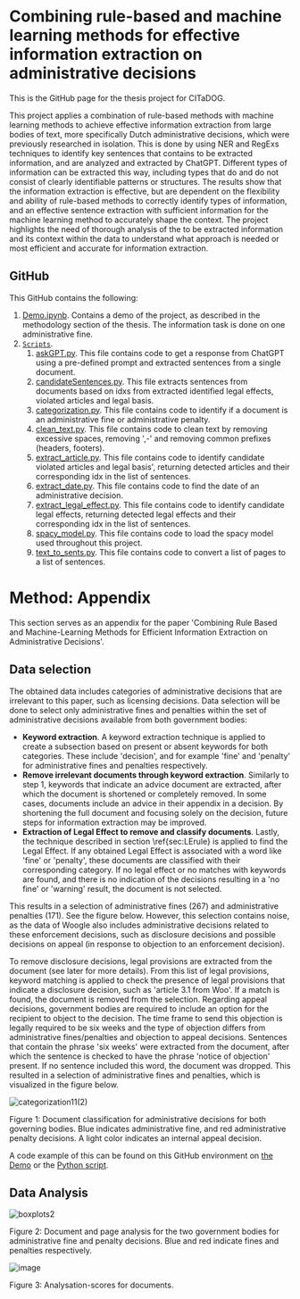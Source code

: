 # Combining rule-based and machine learning methods for effective information extraction on administrative decisions  

This is the GitHub page for the thesis project for CITaDOG. 

This project applies a combination of rule-based methods with machine learning methods to achieve effective information extraction from large bodies of text, more specifically Dutch administrative decisions, which were previously researched in isolation. This is done by using NER and RegExs techniques to identify key sentences that contains to be extracted information, and are analyzed and extracted by ChatGPT. Different types of information can be extracted this way, including types that do and do not consist of clearly identifiable patterns or structures. The results show that the information extraction is effective, but are dependent on the flexibility and ability of rule-based methods to correctly identify types of information, and an effective sentence extraction with sufficient information for the machine learning method to accurately shape the context. The project highlights the need of thorough analysis of the to be extracted information and its context within the data to understand what approach is needed or most efficient and accurate for information extraction.

## GitHub

This GitHub contains the following:

1) [Demo.ipynb](https://github.com/Harry-Nan/IE-administrative-decisions/blob/main/demo.ipynb). Contains a demo of the project, as described in the methodology section of the thesis. The information task is done on one administrative fine.
2) [`Scripts`](./scripts).
    1) [askGPT.py](https://github.com/Harry-Nan/IE-administrative-decisions/blob/main/scripts/askGPT.py). This file contains code to get a response from ChatGPT using a pre-defined prompt and extracted sentences from a single document.
    2) [candidateSentences.py](https://github.com/Harry-Nan/IE-administrative-decisions/blob/main/scripts/candidateSentences.py). This file extracts sentences from documents based on idxs from extracted identified legal effects, violated articles and legal basis.
    3) [categorization.py](https://github.com/Harry-Nan/IE-administrative-decisions/blob/main/scripts/categorization.py). This file contains code to identify if a document is an administrative fine or administrative penalty.
    4) [clean_text.py](https://github.com/Harry-Nan/IE-administrative-decisions/blob/main/scripts/clean_text.py). This file contains code to clean text by removing excessive spaces, removing ',-' and removing common prefixes (headers, footers).
    5) [extract_article.py](https://github.com/Harry-Nan/IE-administrative-decisions/blob/main/scripts/extract_article.py). This file contains code to identify candidate violated articles and legal basis', returning detected articles and their corresponding idx in the list of sentences.
    6) [extract_date.py](https://github.com/Harry-Nan/IE-administrative-decisions/blob/main/scripts/extract_date.py). This file contains code to find the date of an administrative decision.
    7) [extract_legal_effect.py](https://github.com/Harry-Nan/IE-administrative-decisions/blob/main/scripts/extract_legal_effect.py). This file contains code to identify candidate legal effects, returning detected legal effects and their corresponding idx in the list of sentences.
    8) [spacy_model.py](https://github.com/Harry-Nan/IE-administrative-decisions/blob/main/scripts/spacy_model.py). This file contains code to load the spacy model used throughout this project.
    9) [text_to_sents.py](https://github.com/Harry-Nan/IE-administrative-decisions/blob/main/scripts/text_to_sents.py). This file contains code to convert a list of pages to a list of sentences.


# Method: Appendix

This section serves as an appendix for the paper 'Combining Rule Based and Machine-Learning Methods for Efficient Information Extraction on Administrative Decisions'.

## Data selection
The obtained data includes categories of administrative decisions that are irrelevant to this paper, such as licensing decisions. Data selection will be done to select only administrative fines and penalties within the set of administrative decisions available from both government bodies:

- **Keyword extraction**. A keyword extraction technique is applied to create a subsection based on present or absent keywords for both categories. These include 'decision', and for example 'fine' and 'penalty' for administrative fines and penalties respectively. 
- **Remove irrelevant documents through keyword extraction**. Similarly to step 1, keywords that indicate an advice document are extracted, after which the document is shortened or completely removed. In some cases, documents include an advice in their appendix in a decision. By shortening the full document and focusing solely on the decision, future steps for information extraction may be improved.
- **Extraction of Legal Effect to remove and classify documents**. Lastly, the technique described in section \ref{sec:LErule} is applied to find the Legal Effect. If any obtained Legal Effect is associated with a word like 'fine' or 'penalty', these documents are classified with their corresponding category. If no legal effect or no matches with keywords are found, and there is no indication of the decisions resulting in a 'no fine' or 'warning' result, the document is not selected.

This results in a selection of administrative fines (267) and administrative penalties (171). See the figure below. However, this selection contains noise, as the data of Woogle also includes administrative decisions related to these enforcement decisions, such as disclosure decisions and possible decisions on appeal (in response to objection to an enforcement decision).

To remove disclosure decisions, legal provisions are extracted from the document (see later for more details). From this list of legal provisions, keyword matching is applied to check the presence of legal provisions that indicate a disclosure decision, such as 'article 3.1 from Woo'. If a match is found, the document is removed from the selection. Regarding appeal decisions, government bodies are required to include an option for the recipient to object to the decision. The time frame to send this objection is legally required to be six weeks and the type of objection differs from administrative fines/penalties and objection to appeal decisions. Sentences that contain the phrase 'six weeks' were extracted from the document, after which the sentence is checked to have the phrase 'notice of objection' present. If no sentence included this word, the document was dropped. This resulted in a selection of administrative fines and penalties, which is visualized in the figure below.

![categorization11(2)](https://github.com/user-attachments/assets/4333b7bb-924e-4c25-97e7-6aec50abb8a9)

Figure 1: Document classification for administrative decisions for both governing bodies. Blue indicates administrative fine, and red administrative penalty decisions. A light color indicates an internal appeal decision.

A code example of this can be found on this GitHub environment on [the Demo](https://github.com/Harry-Nan/IE-administrative-decisions/blob/main/demo.ipynb) or the [Python script](https://github.com/Harry-Nan/IE-administrative-decisions/blob/main/scripts/categorization.py).

## Data Analysis

![boxplots2](https://github.com/user-attachments/assets/7d32ef9f-d699-421a-9b4a-4012fbc9c646)

Figure 2: Document and page analysis for the two government bodies for administrative fine and penalty decisions. Blue and red indicate fines and penalties respectively.

![image](https://github.com/user-attachments/assets/793ab934-ee88-404d-9e2c-a150acc18fbb)

Figure 3: Analysation-scores for documents.


